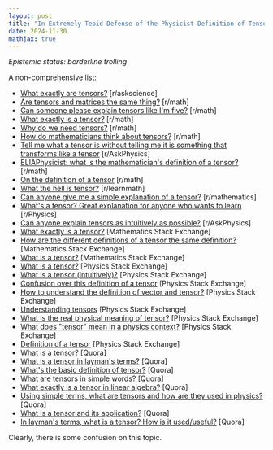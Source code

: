 ```yaml
---
layout: post
title: "In Extremely Tepid Defense of the Physicist Definition of Tensors"
date: 2024-11-30
mathjax: true
---
```


*Epistemic status: borderline trolling*

A non-comprehensive list:

* [What exactly are tensors?](https://www.reddit.com/r/askscience/comments/sis3j2/what_exactly_are_tensors/) [r/askscience]
* [Are tensors and matrices the same thing?](https://www.reddit.com/r/math/comments/1g7nlp/are_tensors_and_matrices_the_same_thing/) [r/math]
* [Can someone please explain tensors like I'm five?](https://www.reddit.com/r/math/comments/6nwqar/can_someone_please_explain_tensors_like_im_five/) [r/math]
* [What exactly is a tensor?](https://www.reddit.com/r/math/comments/bd4yap/what_exactly_is_a_tensor/) [r/math]
* [Why do we need tensors?](https://www.reddit.com/r/math/comments/7ct7gr/why_do_we_need_tensors/) [r/math]
* [How do mathematicians think about tensors?](https://www.reddit.com/r/math/comments/hqrd1x/how_do_mathematicians_think_about_tensors/) [r/math]
* [Tell me what a tensor is without telling me it is something that transforms like a tensor](https://www.reddit.com/r/AskPhysics/comments/vd6c0l/tell_me_what_a_tensor_is_without_telling_me_it_is/) [r/AskPhysics]
* [ELIAPhysicist: what is the mathematician's definition of a tensor?](https://www.reddit.com/r/math/comments/5evch3/eliapexplain_like_im_a_physicist_what_is_the/) [r/math]
* [On the definition of a tensor](https://www.reddit.com/r/math/comments/9spuct/on_the_definition_of_a_tensor/) [r/math]
* [What the hell is tensor?](https://www.reddit.com/r/learnmath/comments/i8fhq6/what_the_hell_is_tensor/) [r/learnmath]
* [Can anyone give me a simple explanation of a tensor?](https://www.reddit.com/r/mathematics/comments/otejy4/can_anyone_give_me_a_simple_explanation_of_a/) [r/mathematics]
* [What's a tensor? Great explanation for anyone who wants to learn](https://www.reddit.com/r/Physics/comments/24i2nu/whats_a_tensor_great_explanation_for_anyone_who/) [r/Physics]
* [Can anyone explain tensors as intuitively as possible?](https://www.reddit.com/r/AskPhysics/comments/gqe8nn/can_anyone_explain_tensors_like_as_intuitively_as/) [r/AskPhysics]
* [What exactly is a tensor?](https://math.stackexchange.com/questions/657494/what-exactly-is-a-tensor) [Mathematics Stack Exchange]
* [How are the different definitions of a tensor the same definition?](https://math.stackexchange.com/questions/3674286/how-are-the-different-definitions-of-a-tensor-the-same-definition) [Mathematics Stack Exchange]
* [What is a tensor?](https://math.stackexchange.com/questions/2943123/what-is-a-tensor) [Mathematics Stack Exchange]
* [What is a tensor?](https://physics.stackexchange.com/questions/32011/what-is-a-tensor) [Physics Stack Exchange]
* [What is a tensor (intuitively)?](https://physics.stackexchange.com/questions/715634/what-is-a-tensor-intuitively) [Physics Stack Exchange]
* [Confusion over this definition of a tensor](https://physics.stackexchange.com/questions/518879/confusion-over-this-definition-of-a-tensor) [Physics Stack Exchange]
* [How to understand the definition of vector and tensor?](https://physics.stackexchange.com/questions/128026/how-to-understand-the-definition-of-vector-and-tensor) [Physics Stack Exchange]
* [Understanding tensors](https://physics.stackexchange.com/questions/33470/understanding-tensors) [Physics Stack Exchange]
* [What is the real physical meaning of tensor?](https://physics.stackexchange.com/questions/545764/what-is-the-real-physical-meaning-of-tensor) [Physics Stack Exchange]
* [What does "tensor" mean in a physics context?](https://physics.stackexchange.com/questions/323125/what-does-tensor-mean-in-a-physics-context) [Physics Stack Exchange]
* [Definition of a tensor](https://physics.stackexchange.com/questions/394498/definition-of-a-tensor) [Physics Stack Exchange]
* [What is a tensor?](https://www.quora.com/What-is-a-tensor) [Quora]
* [What is a tensor in layman's terms?](https://www.quora.com/What-is-a-tensor-in-laymans-terms) [Quora]
* [What's the basic definition of tensor?](https://www.quora.com/Whats-the-basic-definition-of-tensor) [Quora]
* [What are tensors in simple words?](https://www.quora.com/What-are-tensors-in-simple-words) [Quora]
* [What exactly is a tensor in linear algebra?](https://www.quora.com/What-exactly-is-a-tensor-in-linear-algebra) [Quora]
* [Using simple terms, what are tensors and how are they used in physics?](https://www.quora.com/Using-simple-terms-what-are-tensors-and-how-are-they-used-in-physics) [Quora]
* [What is a tensor and its application?](https://www.quora.com/What-is-a-tensor-and-its-application) [Quora]
* [In layman's terms, what is a tensor? How is it used/useful?](https://www.quora.com/In-layman-s-terms-what-is-a-tensor-How-is-it-used-useful) [Quora]

Clearly, there is some confusion on this topic.

